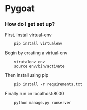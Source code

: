 # Pygoat #

### How do I get set up? ###

First, install virtual-env
```
    pip install virtualenv
```

Begin by creating a virtual-env
```
    virutalenv env
    source env/bin/activate
```

Then install using pip
```
    pip install -r requirements.txt
```

Finally run on localhost:8000
```
    python manage.py runserver
```
